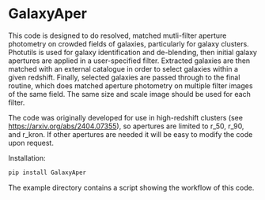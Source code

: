 # GalaxyAper
This code is designed to do resolved, matched mutli-filter aperture photometry on crowded fields of galaxies, particularly for galaxy clusters. Photutils is used for galaxy identification and de-blending, then initial galaxy apertures are applied in a user-specified filter. Extracted galaxies are then matched with an external catalogue in order to select galaxies within a given redshift. Finally, selected galaxies are passed through to the final routine, which does matched aperture photometry on multiple filter images of the same field. The same size and scale image should be used for each filter. 

The code was originally developed for use in high-redshift clusters (see https://arxiv.org/abs/2404.07355), so apertures are limited to r_50, r_90, and r_kron. If other apertures are needed it will be easy to modify the code upon request.

Installation:

```bash
pip install GalaxyAper
```

The example directory contains a script showing the workflow of this code. 
